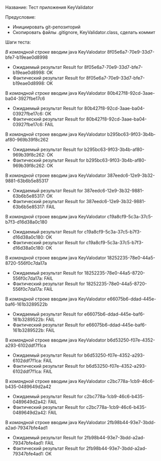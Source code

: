 Название: Тест приложения KeyValidator
	
Предусловие:	
* Инициировать git-репозиторий 	
* Скопировать файлы .gitignore, KeyValidator.class, сделать коммит

		
Шаги теста:

_В командной строке_ вводим java KeyValodator 8f05e6a7-70e9-33d7-bfe7-b19eae0d8998	
* Ожидаемый результат Result for 8f05e6a7-70e9-33d7-bfe7-b19eae0d8998: OK	
* Фактический результат Result for 8f05e6a7-70e9-33d7-bfe7-b19eae0d8998: OK

В _командной строке_ вводим java KeyValodator 80b427f8-92cd-3aae-ba04-3927fbe17c6	
* Ожидаемый результат Result for 80b427f8-92cd-3aae-ba04-03927fbe17c6: OK	
* Фактический результат Result for 80b427f8-92cd-3aae-ba04-03927fbe17c6: FAIL

В _командной_ строке вводим java KeyValodator b295bc63-9f03-3b4b-af80-969b39f8c262	
* Ожидаемый результат Result for b295bc63-9f03-3b4b-af80-969b39f8c262: OK	
* Фактический результат Result for b295bc63-9f03-3b4b-af80-969b39f8c262: OK

В _командной_ строке вводим java KeyValodator 387eedc6-12e9-3b32-9881-63b6b5e85317	
* Ожидаемый результат Result for 387eedc6-12e9-3b32-9881-63b6b5e85317: ОК
* Фактический результат Result for 387eedc6-12e9-3b32-9881-63b6b5e85317: FAIL

В _командной_ строке вводим java KeyValodator c19a8cf9-5c3a-37c5-b7f3-d16d38a0c180	
* Ожидаемый результат Result for c19a8cf9-5c3a-37c5-b7f3-d16d38a0c180: OK
* Фактический результат Result for c19a8cf9-5c3a-37c5-b7f3-d16d38a0c180: OK

В _командной_ строке вводим java KeyValodator 18252235-78e0-44a5-8720-556f0c7da17a	
* Ожидаемый результат Result for 18252235-78e0-44a5-8720-556f0c7da17a: FAIL	
* Фактический результат Result for 18252235-78e0-44a5-8720-556f0c7da17a: FAIL

В _командной_ строке вводим java KeyValodator e66075b6-ddad-445e-baf6-161b3289522b	
* Ожидаемый результат Result for e66075b6-ddad-445e-baf6-161b3289522b: FAIL
* Фактический результат Result for e66075b6-ddad-445e-baf6-161b3289522b: FAIL

В _командной_ строке вводим java KeyValodator b6d53250-f07e-4352-a293-6102ddf7f1ca	
* Ожидаемый результат Result for b6d53250-f07e-4352-a293-6102ddf7f1ca: FAIL
* Фактический результат Result for b6d53250-f07e-4352-a293-6102ddf7f1ca: FAIL

В _командной_ строке вводим java KeyValodator c2bc778a-1cb9-46c6-b435-0489649d2a42	
* Ожидаемый результат Result for c2bc778a-1cb9-46c6-b435-0489649d2a42: FAIL
* Фактический результат Result for c2bc778a-1cb9-46c6-b435-0489649d2a42: FAIL

В _командной_ строке вводим java KeyValodator 2fb98b44-93e7-3bdd-a2ad-79347bfe4ad1	
* Ожидаемый результат Result for 2fb98b44-93e7-3bdd-a2ad-79347bfe4ad1: FAIL	
* Фактический результат Result for 2fb98b44-93e7-3bdd-a2ad-79347bfe4ad1: OK

